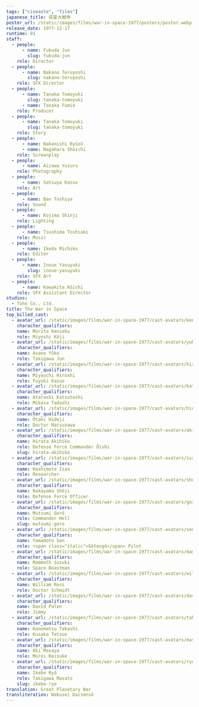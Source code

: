 ```yaml
---
tags: ["cineaste", "films"]
japanese_title: 惑星大戦争
poster_url: /static/images/films/war-in-space-1977/posters/poster.webp
release_date: 1977-12-17
runtime: 91
staff:
  - people:
      - name: Fukuda Jun
        slug: fukuda-jun
    role: Director
  - people:
      - name: Nakano Teruyoshi
        slug: nakano-teruyoshi
    role: SFX Director
  - people:
      - name: Tanaka Tomoyuki
        slug: tanaka-tomoyuki
      - name: Tanaka Fumio
    role: Producer
  - people:
      - name: Tanaka Tomoyuki
        slug: tanaka-tomoyuki
    role: Story
  - people:
      - name: Nakanishi Ryûzô
      - name: Nagahara Shûichi
    role: Screenplay
  - people:
      - name: Aizawa Yuzuru
    role: Photography
  - people:
      - name: Satsuya Kazuo
    role: Art
  - people:
      - name: Ban Toshiya
    role: Sound
  - people:
      - name: Kojima Shinji
    role: Lighting
  - people:
      - name: Tsushima Toshiaki
    role: Music
  - people:
      - name: Ikeda Michiko
    role: Editor
  - people:
      - name: Inoue Yasuyuki
        slug: inoue-yasuyuki
    role: SFX Art
  - people:
      - name: Kawakita Kôichi
    role: SFX Assistant Director
studios:
  - Toho Co., Ltd.
title: The War in Space
top_billed_cast:
  - avatar_url: /static/images/films/war-in-space-1977/cast-avatars/kensaku-morita-0.webp
    character_qualifiers:
    name: Morita Kensaku
    role: Miyoshi Kôji
  - avatar_url: /static/images/films/war-in-space-1977/cast-avatars/yuko-asano-0.webp
    character_qualifiers:
    name: Asano Yûko
    role: Takigawa Jun
  - avatar_url: /static/images/films/war-in-space-1977/cast-avatars/hiroshi-miyauchi-0.webp
    character_qualifiers:
    name: Miyauchi Hiroshi
    role: Fuyuki Kazuo
  - avatar_url: /static/images/films/war-in-space-1977/cast-avatars/katsutoshi-atarashi-0.webp
    character_qualifiers:
    name: Atarashi Katsutoshi
    role: Mikasa Tadashi
  - avatar_url: /static/images/films/war-in-space-1977/cast-avatars/hideji-otaki-0.webp
    character_qualifiers:
    name: Ôtaki Hideji
    role: Doctor Matsuzawa
  - avatar_url: /static/images/films/war-in-space-1977/cast-avatars/akihiko-hirata-0.webp
    character_qualifiers:
    name: Hirata Akihiko
    role: Defense Force Commander Ôishi
    slug: hirata-akihiko
  - avatar_url: /static/images/films/war-in-space-1977/cast-avatars/isao-hashimoto-0.webp
    character_qualifiers:
    name: Hashimoto Isao
    role: Researcher
  - avatar_url: /static/images/films/war-in-space-1977/cast-avatars/shuji-nakayama-0.webp
    character_qualifiers:
    name: Nakayama Shôji
    role: Defense Force Officer
  - avatar_url: /static/images/films/war-in-space-1977/cast-avatars/goro-mutsumi-0.webp
    character_qualifiers:
    name: Mutsumi Gorô
    role: Commander Hell
    slug: mutsumi-goro
  - avatar_url: /static/images/films/war-in-space-1977/cast-avatars/sen-yamamoto-0.webp
    character_qualifiers:
    name: Yamamoto Sen
    role: <span class="italic">Gôtengô</span> Pilot
  - avatar_url: /static/images/films/war-in-space-1977/cast-avatars/mammoth-suzuki-0.webp
    character_qualifiers:
    name: Mammoth Suzuki
    role: Space Beastman
  - avatar_url: /static/images/films/war-in-space-1977/cast-avatars/william-ross-0.webp
    character_qualifiers:
    name: William Ross
    role: Doctor Schmidt
  - avatar_url: /static/images/films/war-in-space-1977/cast-avatars/david-palen-0.webp
    character_qualifiers:
    name: David Palen
    role: Jimmy
  - avatar_url: /static/images/films/war-in-space-1977/cast-avatars/takashi-kanematsu-0.webp
    character_qualifiers:
    name: Kanematsu Takashi
    role: Kusaka Tetsuo
  - avatar_url: /static/images/films/war-in-space-1977/cast-avatars/masaya-oki-0.webp
    character_qualifiers:
    name: Oki Masaya
    role: Muroi Reisuke
  - avatar_url: /static/images/films/war-in-space-1977/cast-avatars/ryo-ikebe-0.webp
    character_qualifiers:
    name: Ikebe Ryô
    role: Takigawa Masato
    slug: ikebe-ryo
translation: Great Planetary War
transliteration: Wakusei Daisensô
---
```

